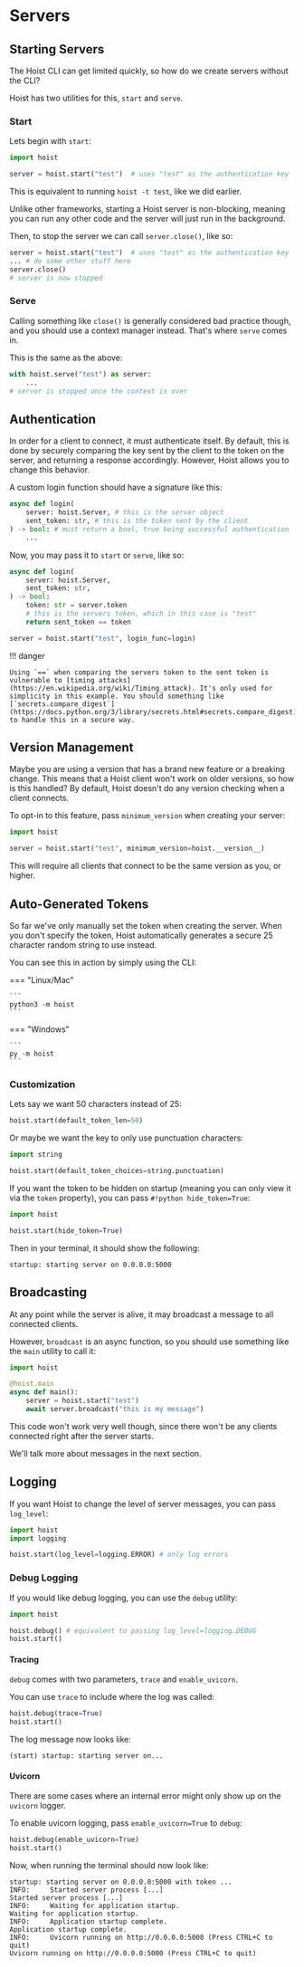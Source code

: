 # Servers

## Starting Servers

The Hoist CLI can get limited quickly, so how do we create servers without the CLI?

Hoist has two utilities for this, `start` and `serve`.

### Start

Lets begin with `start`:

```py
import hoist

server = hoist.start("test")  # uses "test" as the authentication key
```

This is equivalent to running `hoist -t test`, like we did earlier.

Unlike other frameworks, starting a Hoist server is non-blocking, meaning you can run any other code and the server will just run in the background.

Then, to stop the server we can call `server.close()`, like so:

```py
server = hoist.start("test")  # uses "test" as the authentication key
... # do some other stuff here
server.close()
# server is now stopped
```

### Serve

Calling something like `close()` is generally considered bad practice though, and you should use a context manager instead. That's where `serve` comes in.

This is the same as the above:

```py
with hoist.serve("test") as server:
    ...
# server is stopped once the context is over
```

## Authentication

In order for a client to connect, it must authenticate itself. By default, this is done by securely comparing the key sent by the client to the token on the server, and returning a response accordingly. However, Hoist allows you to change this behavior.

A custom login function should have a signature like this:

```py
async def login(
    server: hoist.Server, # this is the server object
    sent_token: str, # this is the token sent by the client
) -> bool: # must return a bool, true being successful authentication
    ...
```

Now, you may pass it to `start` or `serve`, like so:

```py
async def login(
    server: hoist.Server,
    sent_token: str,
) -> bool:
    token: str = server.token
    # this is the servers token, which in this case is "test"
    return sent_token == token

server = hoist.start("test", login_func=login)
```

!!! danger

    Using `==` when comparing the servers token to the sent token is vulnerable to [timing attacks](https://en.wikipedia.org/wiki/Timing_attack). It's only used for simplicity in this example. You should something like [`secrets.compare_digest`](https://docs.python.org/3/library/secrets.html#secrets.compare_digest) to handle this in a secure way.

## Version Management

Maybe you are using a version that has a brand new feature or a breaking change. This means that a Hoist client won't work on older versions, so how is this handled? By default, Hoist doesn't do any version checking when a client connects.

To opt-in to this feature, pass `minimum_version` when creating your server:

```py
import hoist

server = hoist.start("test", minimum_version=hoist.__version__)
```

This will require all clients that connect to be the same version as you, or higher.

## Auto-Generated Tokens

So far we've only manually set the token when creating the server. When you don't specify the token, Hoist automatically generates a secure 25 character random string to use instead.

You can see this in action by simply using the CLI:

=== "Linux/Mac"

    ```
    python3 -m hoist
    ```

=== "Windows"

    ```
    py -m hoist
    ```

### Customization

Lets say we want 50 characters instead of 25:

```py
hoist.start(default_token_len=50)
```

Or maybe we want the key to only use punctuation characters:

```py
import string

hoist.start(default_token_choices=string.punctuation)
```

If you want the token to be hidden on startup (meaning you can only view it via the `token` property), you can pass `#!python hide_token=True`:

```py
import hoist

hoist.start(hide_token=True)
```

Then in your terminal, it should show the following:

```
startup: starting server on 0.0.0.0:5000
```

## Broadcasting

At any point while the server is alive, it may broadcast a message to all connected clients.

However, `broadcast` is an async function, so you should use something like the `main` utility to call it:

```py
import hoist

@hoist.main
async def main():
    server = hoist.start("test")
    await server.broadcast("this is my message")
```

This code won't work very well though, since there won't be any clients connected right after the server starts.

We'll talk more about messages in the next section.

## Logging

If you want Hoist to change the level of server messages, you can pass `log_level`:

```py
import hoist
import logging

hoist.start(log_level=logging.ERROR) # only log errors
```

### Debug Logging

If you would like debug logging, you can use the `debug` utility:

```py
import hoist

hoist.debug() # equivalent to passing log_level=logging.DEBUG
hoist.start()
```

#### Tracing

`debug` comes with two parameters, `trace` and `enable_uvicorn`.

You can use `trace` to include where the log was called:

```py
hoist.debug(trace=True)
hoist.start()
```

The log message now looks like:

```
(start) startup: starting server on...
```

#### Uvicorn

There are some cases where an internal error might only show up on the `uvicorn` logger.

To enable uvicorn logging, pass `enable_uvicorn=True` to `debug`:

```py
hoist.debug(enable_uvicorn=True)
hoist.start()
```

Now, when running the terminal should now look like:

```
startup: starting server on 0.0.0.0:5000 with token ...
INFO:     Started server process [...]
Started server process [...]
INFO:     Waiting for application startup.
Waiting for application startup.
INFO:     Application startup complete.
Application startup complete.
INFO:     Uvicorn running on http://0.0.0.0:5000 (Press CTRL+C to quit)
Uvicorn running on http://0.0.0.0:5000 (Press CTRL+C to quit)
```
